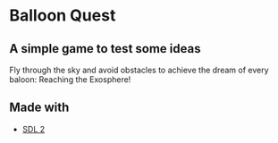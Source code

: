 # Balloon Quest
## A simple game to test some ideas
Fly through the sky and avoid obstacles to achieve the dream of every baloon:
Reaching the Exosphere!

## Made with
- [SDL 2](https://www.libsdl.org)
